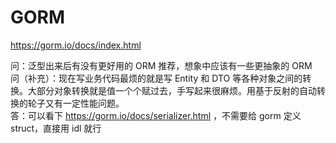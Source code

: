 # GORM

https://gorm.io/docs/index.html


问：泛型出来后有没有更好用的 ORM 推荐，想象中应该有一些更抽象的 ORM  
问（补充）：现在写业务代码最烦的就是写 Entity 和 DTO 等各种对象之间的转换。大部分对象转换就是值一个个赋过去，手写起来很麻烦。用基于反射的自动转换的轮子又有一定性能问题。  
答：可以看下 https://gorm.io/docs/serializer.html ，不需要给 gorm 定义 struct，直接用 idl 就行





